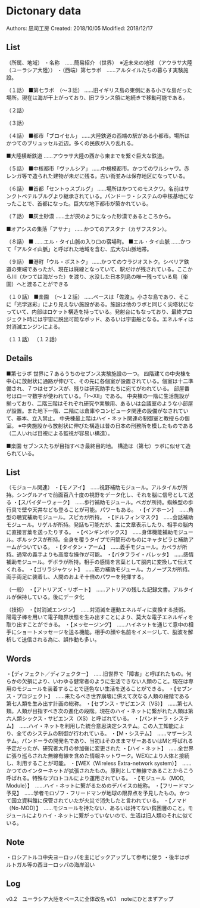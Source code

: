 # Dictonary data

Authors: 凪司工房
Created: 2018/10/05
Modified: 2018/12/17

## List

（所属、地域）
・名称　……簡易紹介
（世界）　※近未来の地球
（アウラサ大陸（ユーラシア大陸））
・（西端）第七ラボ　……アルタイルたちの暮らす実験施設。

（１話）
■第七ラボ　（〜３話）
	……旧イギリス島の東側にある小さな島だった場所。現在は海が干上がっており、旧フランス領に地続きで移動可能である。

（２話）

（３話）

（４話）
■都市「ブロイセル」
	……大陸鉄道の西端の駅がある小都市。場所はかつてのブリュッセル近辺。多くの民族が入り乱れる。

■大陸横断鉄道
	……アウラサ大陸の西から東までを繋ぐ巨大な鉄道。

（５話）
■中核都市「ヴァルシア」
	……中規模都市。かつてのワルシャワ。赤レンガ等で造られた建物が未だに残る。古い街並みは保存地区になっている。

（６話）
■首都「セントゥスブルグ」
	……場所はかつてのモスクワ。名前はサンクトペテルブルグより継承されている。パンドーラ・システムの中核基地になったことで、首都になった。巨大な地下都市が築かれている。

（７話）
■灰土砂漠
	……土が灰のようになった砂漠であるところから。

■オアシスの集落「アサナ」
	……かつてのアスタナ（カザフスタン）。

（８話）
■
	……エル・タイ山脈の入り口の宿場町。
■エル・タイ山脈
	……かつて「アルタイ山脈」と呼ばれた地域を含む、広大な山脈地帯。

（９話）
■港町「ウル・ボストク」
	……かつてのウラジオストク。シベリア鉄道の東端であったが、現在は廃線となっていて、駅だけが残されている。ここから川（かつては海だった）を渡り、水没した日本列島の唯一残っている島（楽園）へと渡ることができる

（１０話）
■楽園　（〜１２話）
	……ベースは「佐渡」。小さな島であり、そこに「光学迷彩」により見えない施設がある。施設は他のラボと同じく尖塔状になっていて、内部はロケット構造を持っている。発射台にもなっており、最終プロジェクト時には宇宙に脱出可能なポッド、あるいは宇宙船となる。エネルギィは対消滅エンジンによる。

（１１話）
（１２話）


## Details

■第七ラボ
	世界に７あるうちのセブンス実験施設の一つ。
	四階建ての中央棟を中心に放射状に通路が伸びて、その先に各個室が設置されている。個室は十二準備され、７つはセブンスが、残りは研究助手たちに宛てがわれている。
	部屋番号はローマ数字が使われている。「Ⅰ〜Ⅻ」である。
	中央棟の一階に生活施設が揃っており、二階三階はそれぞれ研究や実験用、あるいは会議室のような小部屋が設置。また地下一階、二階には倉庫やコンピュータ関連の設備がなされていて、基本、立入禁止。
	中央棟最上階はハイ・ネット関連の制御室と教授らの個室。
	※中央施設から放射状に伸びた構造は昔の日本の刑務所を模したものである（二人いれば目視による監視が容易い構造）。

■楽園
	セブンスたちが目指すべき最終目的地。
	構造は（第七）ラボに似せて造られている。

## List

（モジュール関連）
・【モノアイ】　……視野補助モジュール。アルタイルが所持。シングルアイで前面百八十度の視野をデータ化し、それを脳に信号として送る
・【スパイダーウォーク】　……歩行補助モジュール。ベガが所持。蜘蛛型の歩行具で壁や天井なども登ることが可能。パワーもある。
・【イアホーン】　……角型の聴覚補助モジュール。スピカが所持。
・【ドルフィンマスク】　……会話補助モジュール。リゲルが所持。発話も可能だが、主に文章表示したり、相手の脳内に直接言葉を送ったりする。
・【ペンギンボックス】　……身体機能補助モジュール。ポルックスが所持。全身を覆うタイプで円筒形のものにキャタピラと補助アームがついている。
・【タイタン・アーム】　……義手モジュール。カペラが所持。通常の義手よりも高度な操作が可能。
・【バタフライ・バレッタ】　……感情補助モジュール。デボラが所持。相手の感情を言葉として脳内に変換して伝えてくれる。
・【ゴリラジャケット】　……筋力補助モジュール。カノープスが所持。両手両足に装着し、人間のおよそ十倍のパワーを発揮する。

（一般）
・【アトリアズ・リポート】　……アトリアの残した記録文書。アルタイルが保持している。後にデータ化

（技術）
・【対消滅エンジン】　……対消滅を運動エネルギィに変換する技術。陽電子棒を用いて電子臨界状態を生み出すことにより、莫大な電子エネルギィを取り出すことができる。
・【メッセージング】　……ハイネットを通じて意中の相手にショートメッセージを送る機能。相手の顔や名前をイメージして、脳波を解析して送信される為に、誤作動も多い。

## Words

・【ディフェクト／ディフェクター】　……旧世界で「障害」と呼ばれたもの。何らかの欠損により、いわゆる健常者のように生活できない人類のこと。現在は専用のモジュールを装着することで遜色ない生活を送ることができる。
・【セブンス・プロジェクト】　……来たるべき世界崩壊に供えて次なる人類の段階である第七人類を生み出す計画の総称。
・【セブンス・サピエンス（VS）】　……第七人類。人類が目指すべき次の進化の段階。現在のハイ・ネットに繋がれた人類は第六人類シックス・サピエンス（XS）と呼ばれている。
・【パンドーラ・システム】　……ハイ・ネットを利用した統合意思決定システム。この人工知能により、全てのシステムの制御が行われている。
・【M・システム】　……マザーシステム。パンドーラの開発名であり、当初はそのままマザーあるいはMと呼ばれる予定だったが、研究者大月の参加後に変更された
・【ハイ・ネット】　……全世界に張り巡らされた無線有線を含めた情報ネットワーク。WEXにより人体と接続し、利用することが可能。
・【WEX（Wireless Extra-network system）】　……かつてのインターネットが拡張されたもの。原則として無線であることからこう呼ばれる。特殊なプロトコルにより運用されている。
・【モジュール（MOD, Module）】　……ハイ・ネットに繋がるためのデバイスの総称。
・【フリードマン予見】　……学者モロゾフ・フリードマンが地球の限界点を予見したもの。かつて国立資料館に保管されていたが火災で消失したと言われている。
・【ノマド（No-MOD）】　……モジュールを持たない、あるいは持てない貧困層のこと。モジュールによりハイ・ネットに繋がっていないので、生活は旧人類のそれに似ている。

## Note

・ロシアトルコ中央ヨーロッパを主にピックアップして参考に使う
・後半はポルトガル等の西ヨーロッパの海岸沿い

## Log

v0.2　ユーラシア大陸をベースに全体改名
v0.1　noteにひとまずアップ
